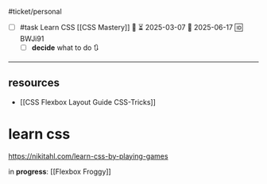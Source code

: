 #ticket/personal 

- [ ] #task Learn CSS [[CSS Mastery]] 🔼 ⏳ 2025-03-07 📅 2025-06-17 🆔 BWJi91
	- [ ] **decide** what to do 🔃
___
## resources

- [[CSS Flexbox Layout Guide  CSS-Tricks]]

# learn css
https://nikitahl.com/learn-css-by-playing-games

in **progress**: [[Flexbox Froggy]]